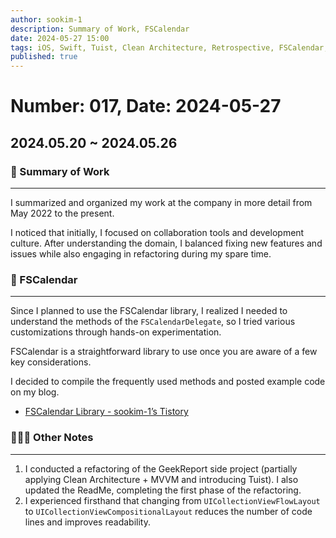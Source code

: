 ```yaml
---
author: sookim-1
description: Summary of Work, FSCalendar
date: 2024-05-27 15:00
tags: iOS, Swift, Tuist, Clean Architecture, Retrospective, FSCalendar, Blog
published: true
---
```

# Number: 017, Date: 2024-05-27

## 2024.05.20 ~ 2024.05.26
### 📗 Summary of Work

---

I summarized and organized my work at the company in more detail from May 2022 to the present.

I noticed that initially, I focused on collaboration tools and development culture. After understanding the domain, I balanced fixing new features and issues while also engaging in refactoring during my spare time.

### 📅 FSCalendar

---

Since I planned to use the FSCalendar library, I realized I needed to understand the methods of the `FSCalendarDelegate`, so I tried various customizations through hands-on experimentation.

FSCalendar is a straightforward library to use once you are aware of a few key considerations.

I decided to compile the frequently used methods and posted example code on my blog.

- [FSCalendar Library - sookim-1’s Tistory](https://sookim-1.tistory.com/entry/iOS-FSCalendar)

### 🙋🏻‍♂️ Other Notes

---

1. I conducted a refactoring of the GeekReport side project (partially applying Clean Architecture + MVVM and introducing Tuist). I also updated the ReadMe, completing the first phase of the refactoring.
2. I experienced firsthand that changing from `UICollectionViewFlowLayout` to `UICollectionViewCompositionalLayout` reduces the number of code lines and improves readability.


